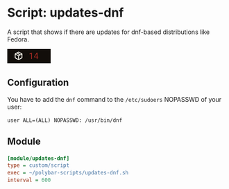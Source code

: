 # Script: updates-dnf

A script that shows if there are updates for dnf-based distributions like Fedora.

![updates-dnf](screenshots/1.png)


## Configuration

You have to add the `dnf` command to the `/etc/sudoers` NOPASSWD of your user:

```
user ALL=(ALL) NOPASSWD: /usr/bin/dnf
```

## Module

```ini
[module/updates-dnf]
type = custom/script
exec = ~/polybar-scripts/updates-dnf.sh
interval = 600
```

